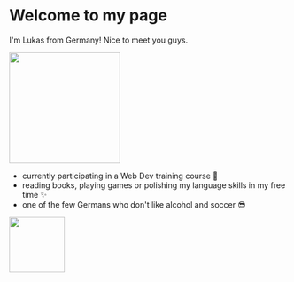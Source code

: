 # Welcome to my page

I'm Lukas from Germany! Nice to meet you guys.

<img src="https://images1.wionews.com/images/wion/900x1600/2023/12/18/1702913723179_Untitled.jpg" width="200">

- currently participating in a Web Dev training course 🚀
- reading books, playing games or polishing my language skills in my free time ✨
- one of the few Germans who don't like alcohol and soccer 😎

<img src="https://raw.githubusercontent.com/innng/innng/master/assets/kyubey.gif" width="100">
